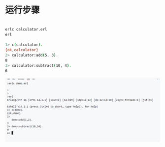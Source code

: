 # 运行步骤

```bash

erlc calculator.erl
erl

1> c(calculator).  
{ok,calculator}  
2> calculator:add(5, 3).  
8  
3> calculator:subtract(10, 4).  
6

```


![1729240556301](image/运行demo/1729240556301.png)

